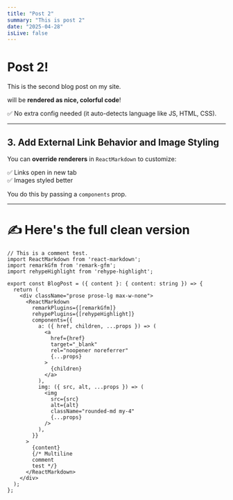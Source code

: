 ```yaml
---
title: "Post 2"
summary: "This is post 2"
date: "2025-04-28"
isLive: false
---
```


# Post 2!

This is the second blog post on my site.


will be **rendered as nice, colorful code**!

✅ No extra config needed (it auto-detects language like JS, HTML, CSS).

---

## 3. Add External Link Behavior and Image Styling

You can **override renderers** in `ReactMarkdown` to customize:

✅ Links open in new tab  
✅ Images styled better  

You do this by passing a `components` prop.

---

# ✍ Here's the full clean version

```tsx
// This is a comment test.
import ReactMarkdown from 'react-markdown';
import remarkGfm from 'remark-gfm';
import rehypeHighlight from 'rehype-highlight';

export const BlogPost = ({ content }: { content: string }) => {
  return (
    <div className="prose prose-lg max-w-none">
      <ReactMarkdown
        remarkPlugins={[remarkGfm]}
        rehypePlugins={[rehypeHighlight]}
        components={{
          a: ({ href, children, ...props }) => (
            <a
              href={href}
              target="_blank"
              rel="noopener noreferrer"
              {...props}
            >
              {children}
            </a>
          ),
          img: ({ src, alt, ...props }) => (
            <img
              src={src}
              alt={alt}
              className="rounded-md my-4"
              {...props}
            />
          ),
        }}
      >
        {content}
        {/* Multiline 
        comment 
        test */}
      </ReactMarkdown>
    </div>
  );
};
